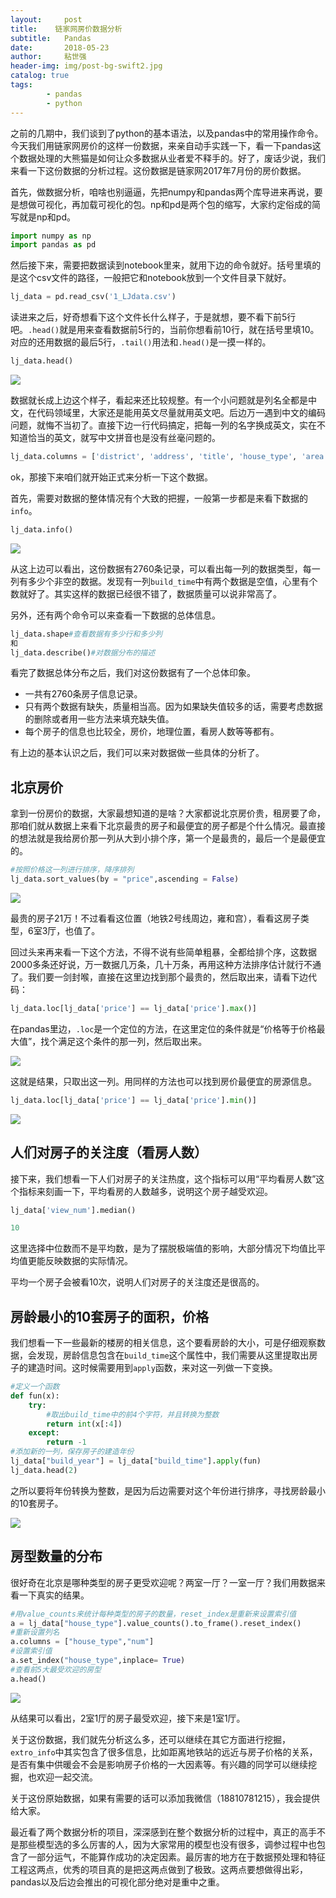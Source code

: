 ```yaml
---
layout:     post
title:    链家网房价数据分析
subtitle:   Pandas 
date:       2018-05-23
author:     粘世强
header-img: img/post-bg-swift2.jpg
catalog: true
tags:
        - pandas
        - python
---
```


之前的几期中，我们谈到了python的基本语法，以及pandas中的常用操作命令。今天我们用链家网房价的这样一份数据，来亲自动手实践一下，看一下pandas这个数据处理的大熊猫是如何让众多数据从业者爱不释手的。好了，废话少说，我们来看一下这份数据的分析过程。这份数据是链家网2017年7月份的房价数据。

首先，做数据分析，咱啥也别逼逼，先把numpy和pandas两个库导进来再说，要是想做可视化，再加载可视化的包。np和pd是两个包的缩写，大家约定俗成的简写就是np和pd。

```python
import numpy as np
import pandas as pd
```

然后接下来，需要把数据读到notebook里来，就用下边的命令就好。括号里填的是这个csv文件的路径，一般把它和notebook放到一个文件目录下就好。

```python
lj_data = pd.read_csv('1_LJdata.csv')
```

读进来之后，好奇想看下这个文件长什么样子，于是就想，要不看下前5行吧。`.head()`就是用来查看数据前5行的，当前你想看前10行，就在括号里填10。对应的还用数据的最后5行，`.tail()`用法和`.head()`是一摸一样的。

```python
lj_data.head()
```

![](https://github.com/nianshiqiang/nianshiqiang.github.io/blob/master/contentimg/%E9%93%BE%E5%AE%B6/1.png?raw=true)

数据就长成上边这个样子，看起来还比较规整。有一个小问题就是列名全都是中文，在代码领域里，大家还是能用英文尽量就用英文吧。后边万一遇到中文的编码问题，就悔不当初了。直接下边一行代码搞定，把每一列的名字换成英文，实在不知道恰当的英文，就写中文拼音也是没有丝毫问题的。

```python
lj_data.columns = ['district', 'address', 'title', 'house_type', 'area', 'price', 'floor', 'build_time', 'direction', 'update_time', 'view_num', 'extra_info', 'link']
```

ok，那接下来咱们就开始正式来分析一下这个数据。

首先，需要对数据的整体情况有个大致的把握，一般第一步都是来看下数据的`info`。

```python
lj_data.info()
```

![](https://github.com/nianshiqiang/nianshiqiang.github.io/blob/master/contentimg/%E9%93%BE%E5%AE%B6/2.png?raw=true)

从这上边可以看出，这份数据有2760条记录，可以看出每一列的数据类型，每一列有多少个非空的数据。发现有一列`build_time`中有两个数据是空值，心里有个数就好了。其实这样的数据已经很不错了，数据质量可以说非常高了。

另外，还有两个命令可以来查看一下数据的总体信息。

```python
lj_data.shape#查看数据有多少行和多少列
和
lj_data.describe()#对数据分布的描述
```

看完了数据总体分布之后，我们对这份数据有了一个总体印象。

* 一共有2760条房子信息记录。
* 只有两个数据有缺失，质量相当高。因为如果缺失值较多的话，需要考虑数据的删除或者用一些方法来填充缺失值。
* 每个房子的信息也比较全，房价，地理位置，看房人数等等都有。

有上边的基本认识之后，我们可以来对数据做一些具体的分析了。

## 北京房价

拿到一份房价的数据，大家最想知道的是啥？大家都说北京房价贵，租房要了命，那咱们就从数据上来看下北京最贵的房子和最便宜的房子都是个什么情况。最直接的想法就是我给房价那一列从大到小排个序，第一个是最贵的，最后一个是最便宜的。

```python
#按照价格这一列进行排序，降序排列
lj_data.sort_values(by = "price",ascending = False)
```

![](https://github.com/nianshiqiang/nianshiqiang.github.io/blob/master/contentimg/%E9%93%BE%E5%AE%B6/3.png?raw=true) 

最贵的房子21万！不过看看这位置（地铁2号线周边，雍和宫），看看这房子类型，6室3厅，也值了。

回过头来再来看一下这个方法，不得不说有些简单粗暴，全都给排个序，这数据2000多条还好说，万一数据几万条，几十万条，再用这种方法排序估计就行不通了。我们要一剑封喉，直接在这里边找到那个最贵的，然后取出来，请看下边代码：

```python
lj_data.loc[lj_data['price'] == lj_data['price'].max()]
```

在pandas里边，`.loc`是一个定位的方法，在这里定位的条件就是“价格等于价格最大值”，找个满足这个条件的那一列，然后取出来。

![](https://github.com/nianshiqiang/nianshiqiang.github.io/blob/master/contentimg/%E9%93%BE%E5%AE%B6/4.png?raw=true) 

这就是结果，只取出这一列。用同样的方法也可以找到房价最便宜的房源信息。

```python
lj_data.loc[lj_data['price'] == lj_data['price'].min()]
```

![](https://github.com/nianshiqiang/nianshiqiang.github.io/blob/master/contentimg/%E9%93%BE%E5%AE%B6/7.png?raw=true) 

## 人们对房子的关注度（看房人数）

接下来，我们想看一下人们对房子的关注热度，这个指标可以用“平均看房人数”这个指标来刻画一下，平均看房的人数越多，说明这个房子越受欢迎。

```python
lj_data['view_num'].median()

10
```

这里选择中位数而不是平均数，是为了摆脱极端值的影响，大部分情况下均值比平均值更能反映数据的实际情况。

平均一个房子会被看10次，说明人们对房子的关注度还是很高的。

## 房龄最小的10套房子的面积，价格

我们想看一下一些最新的楼房的相关信息，这个要看房龄的大小，可是仔细观察数据，会发现，房龄信息包含在`build_time`这个属性中，我们需要从这里提取出房子的建造时间。这时候需要用到`apply`函数，来对这一列做一下变换。

```python
#定义一个函数
def fun(x):
    try:
        #取出build_time中的前4个字符，并且转换为整数
        return int(x[:4])
    except:
        return -1
#添加新的一列，保存房子的建造年份
lj_data["build_year"] = lj_data["build_time"].apply(fun)
lj_data.head(2)
```

之所以要将年份转换为整数，是因为后边需要对这个年份进行排序，寻找房龄最小的10套房子。

![](https://github.com/nianshiqiang/nianshiqiang.github.io/blob/master/contentimg/%E9%93%BE%E5%AE%B6/5.png?raw=true) 

## 房型数量的分布

很好奇在北京是哪种类型的房子更受欢迎呢？两室一厅？一室一厅？我们用数据来看一下真实的结果。

```python
#用value_counts来统计每种类型的房子的数量，reset_index是重新来设置索引值
a = lj_data["house_type"].value_counts().to_frame().reset_index()
#重新设置列名
a.columns = ["house_type","num"]
#设置索引值
a.set_index("house_type",inplace= True)
#查看前5大最受欢迎的房型
a.head()
```

![](https://github.com/nianshiqiang/nianshiqiang.github.io/blob/master/contentimg/%E9%93%BE%E5%AE%B6/6.png?raw=true) 

从结果可以看出，2室1厅的房子最受欢迎，接下来是1室1厅。

关于这份数据，我们就先分析这么多，还可以继续在其它方面进行挖掘，`extro_info`中其实包含了很多信息，比如距离地铁站的远近与房子价格的关系，是否有集中供暖会不会是影响房子价格的一大因素等。有兴趣的同学可以继续挖掘，也欢迎一起交流。

关于这份原始数据，如果有需要的话可以添加我微信（18810781215），我会提供给大家。

最近看了两个数据分析的项目，深深感到在整个数据分析的过程中，真正的高手不是那些模型选的多么厉害的人，因为大家常用的模型也没有很多，调参过程中也包含了一部分运气，不能算作成功的决定因素。最厉害的地方在于数据预处理和特征工程这两点，优秀的项目真的是把这两点做到了极致。这两点要想做得出彩，pandas以及后边会推出的可视化部分绝对是重中之重。